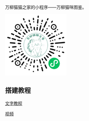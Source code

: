 万柳猫猫之家的小程序——万柳猫咪图鉴。

<img src="./万柳猫咪图鉴.jpg" width = "200" height = "200" alt="万柳猫咪图鉴" />

## 搭建教程

[文字教程](https://docs.qq.com/doc/DSUJOTmNwdkFFVkZZ?u=064d7fd237c64c73a5413f5b86090a63)

[视频](https://www.bilibili.com/video/BV1kV4y1a7QA)